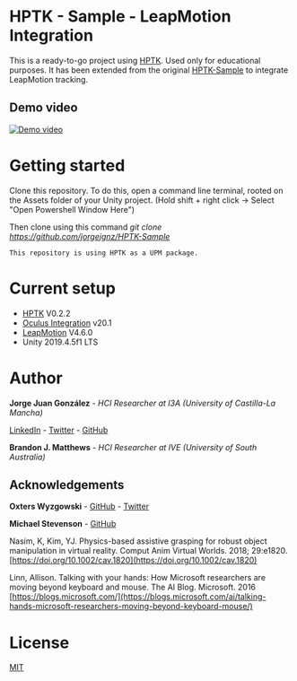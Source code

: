 # HPTK - Sample - LeapMotion Integration
This is a ready-to-go project using [HPTK](https://github.com/jorgejgnz/HPTK). Used only for educational purposes.
It has been extended from the original  [HPTK-Sample](https://github.com/jorgejgnz/HPTK-Sample) to integrate LeapMotion tracking.

## Demo video
[![Demo video](https://github.com/jorgejgnz/HPTK/blob/372787a8d8eaf2f8df1a7cd0f42c0082bf51884c/Media/hptk.gif?raw=true)](https://twitter.com/jorgejgnz/status/1285514990619942912)

# Getting started
Clone this repository. To do this, open a command line terminal, rooted on the Assets folder of your Unity project. 
(Hold shift + right click -> Select "Open Powershell Window Here")

Then clone using this command *git clone https://github.com/jorgejgnz/HPTK-Sample*

    This repository is using HPTK as a UPM package.

# Current setup
- [HPTK](https://github.com/jorgejgnz/HPTK) V0.2.2
- [Oculus Integration](https://assetstore.unity.com/packages/tools/integration/oculus-integration-82022) v20.1
- [LeapMotion](https://developer.leapmotion.com/unity) V4.6.0
- Unity 2019.4.5f1 LTS

# Author
**Jorge Juan González** - *HCI Researcher at I3A (University of Castilla-La Mancha)*

[LinkedIn](https://www.linkedin.com/in/jorgejgnz/) - [Twitter](https://twitter.com/jorgejgnz) - [GitHub](https://github.com/jorgejgnz)

**Brandon J. Matthews** - *HCI Researcher at IVE (University of South Australia)*

## Acknowledgements

**Oxters Wyzgowski** - [GitHub](https://github.com/oxters168) - [Twitter](https://twitter.com/OxGamesCo)

**Michael Stevenson** - [GitHub](https://github.com/mstevenson)

Nasim, K, Kim, YJ. Physics-based assistive grasping for robust object manipulation in virtual reality. Comput Anim Virtual Worlds. 2018; 29:e1820. [https://doi.org/10.1002/cav.1820](https://doi.org/10.1002/cav.1820)

Linn, Allison. Talking with your hands: How Microsoft researchers are moving beyond keyboard and mouse. The AI Blog. Microsoft. 2016
[https://blogs.microsoft.com/](https://blogs.microsoft.com/ai/talking-hands-microsoft-researchers-moving-beyond-keyboard-mouse/)

# License
[MIT](./LICENSE.md)
